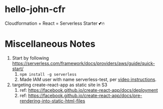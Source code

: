 # hello-john-cfr
Cloudformation + React = Serverless Starter 💕🔥

# Miscellaneous Notes

1. Start by following https://serverless.com/framework/docs/providers/aws/guide/quick-start/
    1. `npm install -g serverless`
    2. Made IAM user with name serverless-test, per [video instructions](https://www.youtube.com/watch?v=KngM5bfpttA).
2. targeting create-react-app as static site in S3
    1. ref: https://facebook.github.io/create-react-app/docs/deployment
    2. ref: https://facebook.github.io/create-react-app/docs/pre-rendering-into-static-html-files

